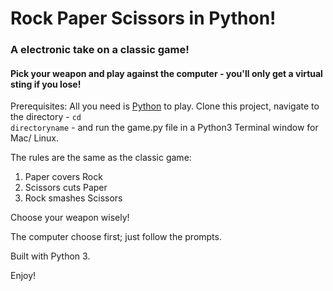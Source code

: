 # Rock Paper Scissors in Python! 
### A electronic take on a classic game!
#### Pick your weapon and play against the computer - you'll only get a virtual sting if you lose!

Prerequisites: All you need is [Python](https://www.python.org/download/releases/3.0) to play.
Clone this project, navigate to the directory - <code>cd directoryname</code> - and run the game.py file in a Python3 Terminal window for Mac/ Linux.

The rules are the same as the classic game:
1. Paper covers Rock
2. Scissors cuts Paper
3. Rock smashes Scissors 

Choose your weapon wisely! 

The computer choose first; just follow the prompts. 

Built with Python 3. 

Enjoy!